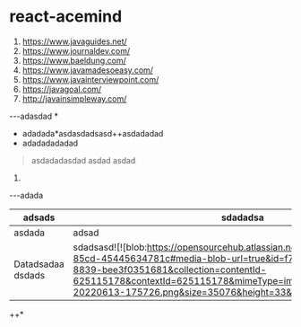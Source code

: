 # react-acemind

1. https://www.javaguides.net/
2. https://www.journaldev.com/
3. https://www.baeldung.com/
4. https://www.javamadesoeasy.com/
5. https://www.javainterviewpoint.com/
6. https://javagoal.com/
7. http://javainsimpleway.com/

---adasdad
* 
* adadada*asdasdadsasd++asdadadad
* adadadadadad
> asdadadasdad
asdad
asdad
1. 
---adada

| adsads| sdadadsa|
| --- | --- |
| asdada| adsad|
| Datadsadaa dsdads| sdadsasd![![blob:https://opensourcehub.atlassian.net/bce32573-9b62-49ee-85cd-45445634781c#media-blob-url=true&id=f7925b93-1403-4047-8839-bee3f0351681&collection=contentId-625115178&contextId=625115178&mimeType=image%2Fpng&name=image-20220613-175726.png&size=35076&height=33&width=722&alt=]()]()|

++*